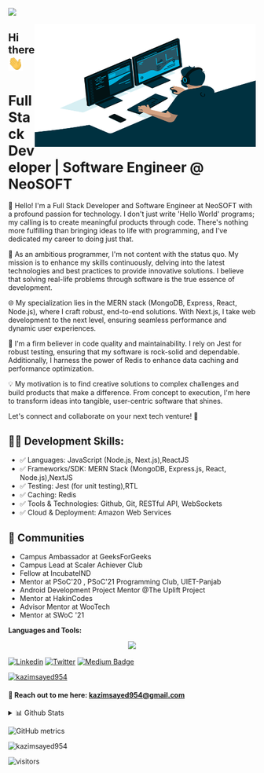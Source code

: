 ![](https://activity-graph.herokuapp.com/graph?username=kazimsayed954&theme=react-dark&hide_border=true&area=true)

<img align='right' src='https://github.com/kazimsayed954/kazimsayed954/blob/master/kazimsayed954/code.gif' width="450" height="250">

<p align="center">

## Hi there <img src="https://raw.githubusercontent.com/ABSphreak/ABSphreak/master/gifs/Hi.gif" width="30 px">

# Full Stack Developer | Software Engineer @ NeoSOFT

👋 Hello! I'm a Full Stack Developer and Software Engineer at NeoSOFT with a profound passion for technology. I don't just write 'Hello World' programs; my calling is to create meaningful products through code. There's nothing more fulfilling than bringing ideas to life with programming, and I've dedicated my career to doing just that.

🚀 As an ambitious programmer, I'm not content with the status quo. My mission is to enhance my skills continuously, delving into the latest technologies and best practices to provide innovative solutions. I believe that solving real-life problems through software is the true essence of development.

🌐 My specialization lies in the MERN stack (MongoDB, Express, React, Node.js), where I craft robust, end-to-end solutions. With Next.js, I take web development to the next level, ensuring seamless performance and dynamic user experiences.

🧪 I'm a firm believer in code quality and maintainability. I rely on Jest for robust testing, ensuring that my software is rock-solid and dependable. Additionally, I harness the power of Redis to enhance data caching and performance optimization.

💡 My motivation is to find creative solutions to complex challenges and build products that make a difference. From concept to execution, I'm here to transform ideas into tangible, user-centric software that shines.

Let's connect and collaborate on your next tech venture! 🚀


## 👨‍💻 Development Skills:
- ✅ Languages: JavaScript (Node.js, Next.js),ReactJS
- ✅ Frameworks/SDK: MERN Stack (MongoDB, Express.js, React, Node.js),NextJS
- ✅ Testing: Jest (for unit testing),RTL
- ✅ Caching: Redis
- ✅ Tools & Technologies: Github, Git, RESTful API, WebSockets
- ✅ Cloud & Deployment: Amazon Web Services <br>


## 👯 Communities
* Campus Ambassador at GeeksForGeeks
* Campus Lead at Scaler Achiever Club
* Fellow at IncubateIND
* Mentor at PSoC'20 , PSoC'21 Programming Club, UIET-Panjab
* Android Development Project Mentor @The Uplift Project
* Mentor at HakinCodes
* Advisor Mentor at WooTech
* Mentor at SWoC '21

**Languages and Tools:**
<p align="center">
  <a href="https://skillicons.dev">
    <img src="https://skillicons.dev/icons?i=git,kubernetes,docker,c,vim" />
  </a>
</p>


[![Linkedin](https://img.shields.io/badge/-kazimsayed-blue?style=flat-square&logo=Linkedin&logoColor=white&link=https://www.linkedin.com/in/kazimsayed/)](https://www.linkedin.com/in/kazimsayed/)
[![Twitter](https://img.shields.io/badge/-@kazimsayed954-1ca0f1?style=flat-square&labelColor=1ca0f1&logo=twitter&logoColor=white&link=https://twitter.com/kazimsayed954)](https://twitter.com/kazimsayed954)
[![Medium Badge](https://img.shields.io/badge/-kazimsayed-03a57a?style=flat-square&labelColor=000000&logo=Medium&link=https://medium.com/@kazimsayed954/)](https://medium.com/@kazimsayed954)

<p align="left"> <a href="https://github.com/ryo-ma/github-profile-trophy"><img src="https://github-profile-trophy.vercel.app/?username=kazimsayed954&theme=onedark" alt="kazimsayed954" /></a> </p>

#### 📧 Reach out to me here: kazimsayed954@gmail.com

 <details>
<summary>📊 Github Stats</summary> <br>
 
![GitHub streak stats](https://github-readme-streak-stats.herokuapp.com/?user=kazimsayed954)

![kazim github stats](https://github-readme-stats.vercel.app/api/top-langs/?username=kazimsayed954&theme=dark&hide=TCL)

![kazim github stats](https://github-readme-stats.vercel.app/api?username=kazimsayed954&hide=["issues"]&show_icons=true)
</details>

![GitHub metrics](https://metrics.lecoq.io/kazimsayed954)



<p align="left"> <img src="https://komarev.com/ghpvc/?username=kazimsayed954" alt="kazimsayed954" /> </p>

![visitors](https://visitor-badge.glitch.me/badge?page_id=kazimsayed954.kazimsayed954)
 
 
 
  


